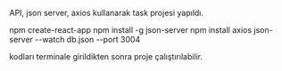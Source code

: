 API, json server, axios kullanarak task projesi yapıldı.

npm create-react-app
npm install -g json-server
npm install axios
json-server --watch db.json --port 3004

kodları terminale girildikten sonra proje çalıştırılabilir.
